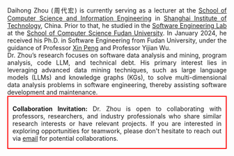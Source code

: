 <div style="text-align:justify; text-justify:inter-word;">
    Daihong Zhou (周代宏) is currently serving as a lecturer at the <a href="https://cs.sit.edu.cn">School of Computer Science and Information Engineering</a> in <a href="https://www.sit.edu.cn">Shanghai Institute of Technology</a>, China. Prior to that, he studied in the <a href="http://www.se.fudan.edu.cn">Software Engineering Lab</a> at the <a href="https://cs.fudan.edu.cn">School of Computer Science Fudan University</a>. In January 2024, he received his Ph.D. in Software Engineering from Fudan University, under the guidance of Professor <a href="http://cspengxin.github.io">Xin Peng</a> and Professor Yijian Wu.
</div>


<div style="text-align:justify; text-justify:inter-word;">
    Dr. Zhou’s research focuses on software data analysis and mining, program analysis, code LLM, and technical debt. His primary interest lies in leveraging advanced data mining techniques, such as large language models (LLMs) and knowledge graphs (KGs), to solve multi-dimensional data analysis problems in software engineering, thereby assisting software development and maintenance.
</div>


<div style="border: 2px solid red; text-align:justify; text-justify:inter-word; padding: 5px 10px 0px 10px;">
    <p><strong>Collaboration Invitation:</strong> Dr. Zhou is open to collaborating with professors, researchers, and industry professionals who share similar research interests or have relevant projects. If you are interested in exploring opportunities for teamwork, please don't hesitate to reach out via <a href="dhzhou17@fudan.edu.cn">email</a> for potential collaborations.</p>
</div>

